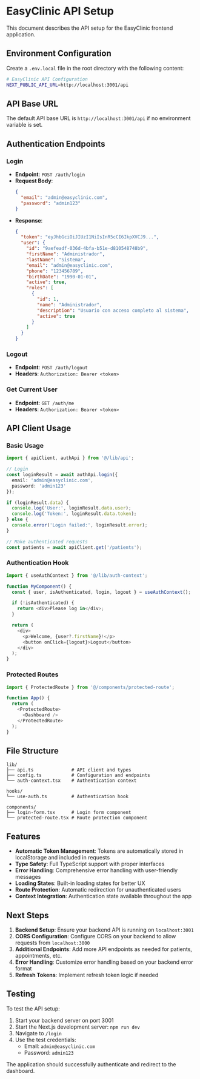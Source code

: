 # EasyClinic API Setup

This document describes the API setup for the EasyClinic frontend application.

## Environment Configuration

Create a `.env.local` file in the root directory with the following content:

```bash
# EasyClinic API Configuration
NEXT_PUBLIC_API_URL=http://localhost:3001/api
```

## API Base URL

The default API base URL is `http://localhost:3001/api` if no environment variable is set.

## Authentication Endpoints

### Login
- **Endpoint**: `POST /auth/login`
- **Request Body**:
  ```json
  {
    "email": "admin@easyclinic.com",
    "password": "admin123"
  }
  ```
- **Response**:
  ```json
  {
    "token": "eyJhbGciOiJIUzI1NiIsInR5cCI6IkpXVCJ9...",
    "user": {
      "id": "9aefeadf-036d-4bfa-b51e-d810548748b9",
      "firstName": "Administrador",
      "lastName": "Sistema",
      "email": "admin@easyclinic.com",
      "phone": "123456789",
      "birthDate": "1990-01-01",
      "active": true,
      "roles": [
        {
          "id": 1,
          "name": "Administrador",
          "description": "Usuario con acceso completo al sistema",
          "active": true
        }
      ]
    }
  }
  ```

### Logout
- **Endpoint**: `POST /auth/logout`
- **Headers**: `Authorization: Bearer <token>`

### Get Current User
- **Endpoint**: `GET /auth/me`
- **Headers**: `Authorization: Bearer <token>`

## API Client Usage

### Basic Usage

```typescript
import { apiClient, authApi } from '@/lib/api';

// Login
const loginResult = await authApi.login({
  email: 'admin@easyclinic.com',
  password: 'admin123'
});

if (loginResult.data) {
  console.log('User:', loginResult.data.user);
  console.log('Token:', loginResult.data.token);
} else {
  console.error('Login failed:', loginResult.error);
}

// Make authenticated requests
const patients = await apiClient.get('/patients');
```

### Authentication Hook

```typescript
import { useAuthContext } from '@/lib/auth-context';

function MyComponent() {
  const { user, isAuthenticated, login, logout } = useAuthContext();

  if (!isAuthenticated) {
    return <div>Please log in</div>;
  }

  return (
    <div>
      <p>Welcome, {user?.firstName}!</p>
      <button onClick={logout}>Logout</button>
    </div>
  );
}
```

### Protected Routes

```typescript
import { ProtectedRoute } from '@/components/protected-route';

function App() {
  return (
    <ProtectedRoute>
      <Dashboard />
    </ProtectedRoute>
  );
}
```

## File Structure

```
lib/
├── api.ts              # API client and types
├── config.ts           # Configuration and endpoints
└── auth-context.tsx    # Authentication context

hooks/
└── use-auth.ts         # Authentication hook

components/
├── login-form.tsx      # Login form component
└── protected-route.tsx # Route protection component
```

## Features

- **Automatic Token Management**: Tokens are automatically stored in localStorage and included in requests
- **Type Safety**: Full TypeScript support with proper interfaces
- **Error Handling**: Comprehensive error handling with user-friendly messages
- **Loading States**: Built-in loading states for better UX
- **Route Protection**: Automatic redirection for unauthenticated users
- **Context Integration**: Authentication state available throughout the app

## Next Steps

1. **Backend Setup**: Ensure your backend API is running on `localhost:3001`
2. **CORS Configuration**: Configure CORS on your backend to allow requests from `localhost:3000`
3. **Additional Endpoints**: Add more API endpoints as needed for patients, appointments, etc.
4. **Error Handling**: Customize error handling based on your backend error format
5. **Refresh Tokens**: Implement refresh token logic if needed

## Testing

To test the API setup:

1. Start your backend server on port 3001
2. Start the Next.js development server: `npm run dev`
3. Navigate to `/login`
4. Use the test credentials:
   - Email: `admin@easyclinic.com`
   - Password: `admin123`

The application should successfully authenticate and redirect to the dashboard.
